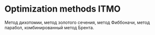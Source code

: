 # Optimization methods ITMO 
Метод дихотомии, метод золотого сечения, метод Фиббоначи, метод парабол, комбинированный метод Брента.
